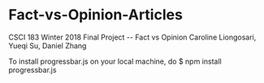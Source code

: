 # Fact-vs-Opinion-Articles

CSCI 183 Winter 2018
Final Project -- Fact vs Opinion
Caroline Liongosari, Yueqi Su, Daniel Zhang

To install progressbar.js on your local machine, do $ npm install progressbar.js
